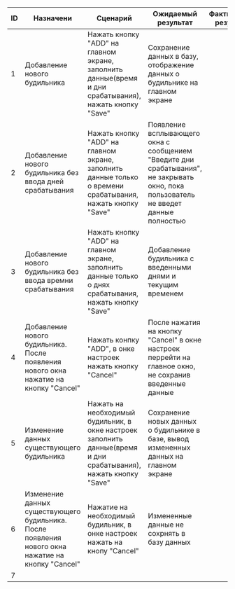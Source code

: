 ID  |  Назначени  |  Сценарий  |  Ожидаемый результат  |  Фактический результат  |  Оценка  
----|-------------|------------|-----------------------|-------------------------|-------- 
1| Добавление нового будильника| Нажать кнопку "ADD" на главном экране, заполнить данные(время и дни срабатывания), нажать кнопку "Save"| Сохранение данных в базу, отображение данных о будильнике на главном экране|
2| Добавление нового будильника без ввода дней срабатывания| Нажать кнопку "ADD" на главном экране, заполнить данные только о времени срабатывания, нажать кнопку "Save"| Появление всплывающего окна с сообщением "Введите дни срабатывания", не закрывать окно, пока пользователь не введет данные полностью|
3| Добавление нового будильника без ввода времни срабатывания| Нажать кнопку "ADD" на главном экране, заполнить данные только о днях срабатывания, нажать кнопку "Save"| Добавление будильника с введенными днями и текущим временем|
4| Добавление нового будильника. После появления нового окна нажатие на кнопку "Cancel"| Нажать конпку "ADD", в онке настроек нажать кнопку "Cancel" |После нажатия на кнопку "Cancel" в окне настроек перрейти на главное окно, не сохранив введенные данные|
5| Изменение данных существующего будильника| Нажать на необходимый будильник, в окне настроек заполнить данные(время и дни срабатывания), нажать кнопку "Save"| Сохранение новых данных о будильнике в базе, вывод измененных данных на главном экране|
6| Изменение данных существующего будильника. После появления нового окна нажатие на кнопку "Cancel" | Нажатие на необходимый будильник, в онке настроек нажать на кнопу "Cancel"| Измененные данные не сохрнять в базу данных|
7| 
